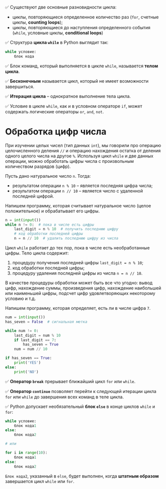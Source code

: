 ✅ Существуют две основные разновидности цикла:

+ циклы, повторяющиеся определенное количество раз (`for`, счетные циклы, **counting loops**);
+ циклы, повторяющиеся до наступления определенного события (`while`, условные циклы, **conditional loops**)
  
✅ Структура **цикла `while`** в Python выглядит так:
``` python
while условие:
    блок кода
```
                  
✅ Блок команд, который выполняется в цикле `while`, называется **телом цикла**.

✅ **Бесконечным** называется цикл, который не имеет возможности завершиться.

✅ **Итерация цикла** – однократное выполнение тела цикла.

✅ Условие в цикле `while`, как и в условном операторе `if`, может содержать логические операторы `or`, `and`, `not`.

# Обработка цифр числа

При изучении целых чисел (тип данных `int`), мы говорили про операцию целочисленного деления `//` и операцию нахождения остатка от деления одного целого числа на другое `%`. Используя цикл `while` и две данных операции, можно обработать цифры числа с произвольным количеством разрядов (цифр).

Пусть дано натуральное число `n`. Тогда:

+ результатом операции `n % 10` – является последняя цифра числа;
+ результатом операции `n // 10` – является число с удаленной последней цифрой.
  
Напишем программу, которая считывает натуральное число (целое положительное) и обрабатывает его цифры.
``` python
n = int(input())
while n != 0:  # пока в числе есть цифры
    last_digit = n % 10  # получить последнюю цифру
    # код обработки последней цифры
    n = n // 10  # удалить последнюю цифру из числа
```
                  
Цикл `while` работает до тех пор, пока в числе есть необработанные цифры. Тело цикла содержит:

1. процедуру получения последней цифры `last_digit = n % 10`;
2. код обработки последней цифры;
3. процедуру удаления последней цифры из числа `n = n // 10`.

В качестве процедуры обработки может быть все что угодно: вывод цифр, нахождение суммы, произведения цифр, нахождение наибольшей или наименьшей цифры, подсчет цифр удовлетворяющих некоторому условию и т.д.

Напишем программу, которая определяет, есть ли в числе цифра `7`.
``` python
num = int(input())
has_seven = False  # сигнальная метка

while num != 0:
    last_digit = num % 10
    if last_digit == 7:
        has_seven = True
    num = num // 10

if has_seven == True:
    print('YES')
else:
    print('NO')
```

✅ **Оператор `break`** прерывает ближайший цикл `for` или `while`.

✅ **Оператор `continue`** позволяет перейти к следующей итерации цикла `for` или `while` до завершения всех команд в теле цикла.

✅ Python допускает необязательный **блок `else`** в конце циклов `while` и `for`:
``` python
while условие:
    блок кода1
else:
    блок кода2

# или

for i in range(10):
    блок кода1
else:
    блок кода2
```
                  
`Блок кода2`, указанный в `else`, будет выполнен, когда **штатным образом** завершается цикл `while` или `for`.
